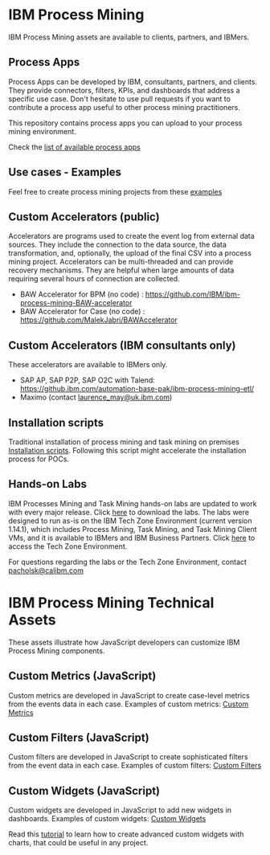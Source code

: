 # IBM Process Mining
IBM Process Mining assets are available to clients, partners, and IBMers.

## Process Apps
Process Apps can be developed by IBM, consultants, partners, and clients. They provide connectors, filters, KPIs, and dashboards that address a specific use case.
Don't hesitate to use pull requests if you want to contribute a process app useful to other process mining practitioners.

This repository contains process apps you can upload to your process mining environment.

Check the [list of available process apps](./Process%20Apps/README.md)

## Use cases - Examples
Feel free to create process mining projects from these [examples](./Datasets_usecases/README.md)

## Custom Accelerators (public)
Accelerators are programs used to create the event log from external data sources. They include the connection to the data source, the data transformation, and, optionally, the upload of the final CSV into a process mining project. Accelerators can be multi-threaded and can provide recovery mechanisms. They are helpful when large amounts of data requiring several hours of connection are collected.
- BAW Accelerator for BPM (no code) : https://github.com/IBM/ibm-process-mining-BAW-accelerator
- BAW Accelerator for Case (no code) : https://github.com/MalekJabri/BAWAccelerator

## Custom Accelerators (IBM consultants only)
These accelerators are available to IBMers only. 
- SAP AP, SAP P2P, SAP O2C with Talend: https://github.ibm.com/automation-base-pak/ibm-process-mining-etl/
- Maximo (contact laurence_may@uk.ibm.com)


## Installation scripts
Traditional installation of process mining and task mining on premises  [Installation scripts](./Installation_on_prem/README.md).
Following this script might accelerate the installation process for POCs. 

## Hands-on Labs

IBM Processes Mining and Task Mining hands-on labs are updated to work with every major release. Click [here](https://ibm.box.com/v/PROC-TASK-MINING-LABS-1-14) to download the labs. The labs were designed to run as-is on the IBM Tech Zone Environment (current version 1.14.1), which includes Process Mining, Task Mining, and Task Mining Client VMs, and it is available to IBMers and IBM Business Partners. Click [here](https://techzone.ibm.com/collection/process-mining-with-task-mining-demo-and-etl) to access the Tech Zone Environment.

For questions regarding the labs or the Tech Zone Environment, contact pacholsk@calibm.com

# IBM Process Mining Technical Assets
These assets illustrate how JavaScript developers can customize IBM Process Mining components.

## Custom Metrics (JavaScript)
Custom metrics are developed in JavaScript to create case-level metrics from the events data in each case.
Examples of custom metrics: [Custom Metrics](./Custom%20Metrics/)

## Custom Filters (JavaScript)
Custom filters are developed in JavaScript to create sophisticated filters from the event data in each case.
Examples of custom filters:  [Custom Filters](./Custom%20Filters/)

## Custom Widgets (JavaScript)
Custom widgets are developed in JavaScript to add new widgets in dashboards.
Examples of custom widgets:  [Custom Widgets](./Custom%20Widgets/)

Read this [tutorial](./Custom%20Widgets/dimension_linechart/README.md) to learn how to create advanced custom widgets with charts, that could be useful in any project.
